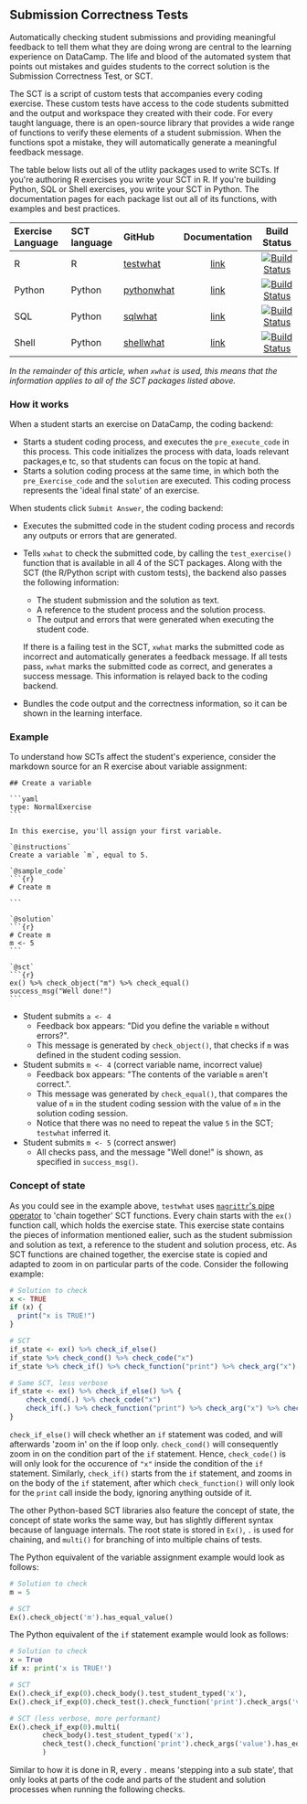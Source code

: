 ## Submission Correctness Tests

Automatically checking student submissions and providing meaningful feedback to tell them what they are doing wrong are central to the learning experience on DataCamp. The life and blood of the automated system that points out mistakes and guides students to the correct solution is the Submission Correctness Test, or SCT.

The SCT is a script of custom tests that accompanies every coding exercise. These custom tests have access to the code students submitted and the output and workspace they created with their code. For every taught language, there is an open-source library that provides a wide range of functions to verify these elements of a student submission. When the functions spot a mistake, they will automatically generate a meaningful feedback message.

The table below lists out all of the utlity packages used to write SCTs. If you're authoring R exercises you write your SCT in R. If you're building Python, SQL or Shell exercises, you write your SCT in Python. The documentation pages for each package list out all of its functions, with examples and best practices.

| Exercise Language | SCT language | GitHub | Documentation | Build Status  |
|:------------------|:-------------|:-------|:-------------:|:-------------:|
| R | R | [testwhat](https://github.com/datacamp/testwhat) | [link](https://datacamp.github.io/testwhat) | [![Build Status](https://travis-ci.org/datacamp/testwhat.svg?branch=master)](https://travis-ci.org/datacamp/testwhat) |
| Python | Python | [pythonwhat](https://github.com/datacamp/pythonwhat) | [link](http://pythonwhat.readthedocs.io/en/latest/) | [![Build Status](https://travis-ci.org/datacamp/pythonwhat.svg?branch=master)](https://travis-ci.org/datacamp/pythonwhat) |
| SQL | Python | [sqlwhat](https://github.com/datacamp/sqlwhat) | [link](http://sqlwhat.readthedocs.io/en/latest/) | [![Build Status](https://travis-ci.org/datacamp/sqlwhat.svg?branch=master)](https://travis-ci.org/datacamp/sqlwhat) |
| Shell | Python | [shellwhat](https://github.com/datacamp/shellwhat) | [link](https://shellwhat.readthedocs.io) | [![Build Status](https://travis-ci.org/datacamp/shellwhat.svg?branch=master)](https://travis-ci.org/datacamp/shellwhat) |

_In the remainder of this article, when `xwhat` is used, this means that the information applies to all of the SCT packages listed above._

### How it works

When a student starts an exercise on DataCamp, the coding backend:

- Starts a student coding process, and executes the `pre_execute_code` in this process. This code initializes the process with data, loads relevant packages,e tc, so that students can focus on the topic at hand.
- Starts a solution coding process at the same time, in which both the `pre_Exercise_code` and the `solution` are executed. This coding process represents the 'ideal final state' of an exercise.

When students click `Submit Answer`, the coding backend:

- Executes the submitted code in the student coding process and records any outputs or errors that are generated.
- Tells `xwhat` to check the submitted code, by calling the `test_exercise()` function that is available in all 4 of the SCT packages. Along with the SCT (the R/Python script with custom tests), the backend also passes the following information:
    + The student submission and the solution as text.
    + A reference to the student process and the solution process.
    + The output and errors that were generated when executing the student code.

  If there is a failing test in the SCT, `xwhat` marks the submitted code as incorrect and automatically generates a feedback message. If all tests pass, `xwhat` marks the submitted code as correct, and generates a success message. This information is relayed back to the coding backend.
- Bundles the code output and the correctness information, so it can be shown in the learning interface.

### Example

To understand how SCTs affect the student's experience, consider the markdown source for an R exercise about variable assignment:

    ## Create a variable

    ```yaml
    type: NormalExercise
    ```

    In this exercise, you'll assign your first variable.

    `@instructions`
    Create a variable `m`, equal to 5.

    `@sample_code`
    ```{r}
    # Create m

    ```

    `@solution`
    ```{r}
    # Create m
    m <- 5
    ```

    `@sct`
    ```{r}
    ex() %>% check_object("m") %>% check_equal()
    success_msg("Well done!")
    ```

- Student submits `a <- 4`
    + Feedback box appears: "Did you define the variable `m` without errors?".
    + This message is generated by `check_object()`, that checks if `m` was defined in the student coding session.
- Student submits `m <- 4` (correct variable name, incorrect value)
    + Feedback box appears: "The contents of the variable `m` aren't correct.".
    + This message was generated by `check_equal()`, that compares the value of `m` in the student coding session with the value of `m` in the solution coding session.
    + Notice that there was no need to repeat the value `5` in the SCT; `testwhat` inferred it.
- Student submits `m <- 5` (correct answer)
    + All checks pass, and the message "Well done!" is shown, as specified in `success_msg()`.

### Concept of state

As you could see in the example above, `testwhat` uses [`magrittr`'s pipe operator](https://cran.r-project.org/web/packages/magrittr/vignettes/magrittr.html) to 'chain together' SCT functions. Every chain starts with the `ex()` function call, which holds the exercise state. This exercise state contains the pieces of information mentioned ealier, such as the student submission and solution as text, a reference to the student and solution process, etc. As SCT functions are chained together, the exercise state is copied and adapted to zoom in on particular parts of the code. Consider the following example:

```R
# Solution to check
x <- TRUE
if (x) {
  print("x is TRUE!")
}

# SCT
if_state <- ex() %>% check_if_else()
if_state %>% check_cond() %>% check_code("x")
if_state %>% check_if() %>% check_function("print") %>% check_arg("x") %>% check_equal()

# Same SCT, less verbose
if_state <- ex() %>% check_if_else() %>% {
    check_cond(.) %>% check_code("x")
    check_if(.) %>% check_function("print") %>% check_arg("x") %>% check_equal()
}
```

`check_if_else()` will check whether an `if` statement was coded, and will afterwards 'zoom in' on the if loop only. `check_cond()` will consequently zoom in on the condition part of the `if` statement. Hence, `check_code()` is will only look for the occurence of `"x"` inside the condition of the `if` statement. Similarly, `check_if()` starts from the `if` statement, and zooms in on the body of the `if` statement, after which `check_function()` will only look for the `print` call inside the body, ignoring anything outside of it.

The other Python-based SCT libraries also feature the concept of state, the concept of state works the same way, but has slightly different syntax because of language internals. The root state is stored in `Ex()`, `.` is used for chaining, and `multi()` for branching of into multiple chains of tests.

The Python equivalent of the variable assignment example would look as follows:

```Python
# Solution to check
m = 5

# SCT
Ex().check_object('m').has_equal_value()
```

The Python equivalent of the `if` statement example would look as follows:

```Python
# Solution to check
x = True
if x: print('x is TRUE!')

# SCT
Ex().check_if_exp(0).check_body().test_student_typed('x'),
Ex().check_if_exp(0).check_test().check_function('print').check_args('value').has_equal_value()()

# SCT (less verbose, more performant)
Ex().check_if_exp(0).multi(
        check_body().test_student_typed('x'),
        check_test().check_function('print').check_args('value').has_equal_value()()
        )
```

Similar to how it is done in R, every `.` means 'stepping into a sub state', that only looks at parts of the code and parts of the student and solution processes when running the following checks.